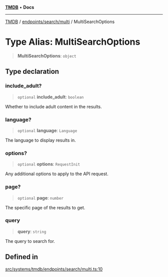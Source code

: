 [**TMDB**](../../../../README.md) • **Docs**

***

[TMDB](../../../../README.md) / [endpoints/search/multi](../README.md) / MultiSearchOptions

# Type Alias: MultiSearchOptions

> **MultiSearchOptions**: `object`

## Type declaration

### include\_adult?

> `optional` **include\_adult**: `boolean`

Whether to include adult content in the results.

### language?

> `optional` **language**: `Language`

The language to display results in.

### options?

> `optional` **options**: `RequestInit`

Any additional options to apply to the API request.

### page?

> `optional` **page**: `number`

The specific page of the results to get.

### query

> **query**: `string`

The query to search for.

## Defined in

[src/systems/tmdb/endpoints/search/multi.ts:10](https://github.com/Norviah/media-hub/blob/e3dc67aa1738d9ad44e6a4419ef7e26de86e1452/src/systems/tmdb/endpoints/search/multi.ts#L10)
